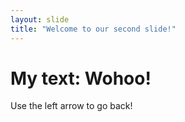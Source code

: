 ```yaml
---
layout: slide
title: "Welcome to our second slide!"
---
```

# My text: Wohoo!
Use the left arrow to go back!
